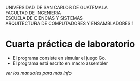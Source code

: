 UNIVERSIDAD DE SAN CARLOS DE GUATEMALA<br>
FACULTAD DE INGENIERIA<br>
ESCUELA DE CIENCIAS Y SISTEMAS<br>
ARQUITECTURA DE COMPUTADORES Y ENSAMBLADORES 1<br>

# Cuarta práctica de laboratorio

* El programa consiste en simular el juego Go.
* El programa está escrito en macro assembler

_ver los manuales para más info_
